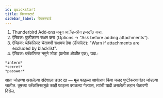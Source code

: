 ```yaml
---
id: quickstart
title: क्विकस्टार्ट
sidebar_label: क्विकस्टार्ट
---
```


1. Thunderbird Add‑ons मधून अॅड‑ऑन इन्स्टॉल करा.
2. ऐच्छिक: पुष्टीकरण सक्षम करा (Options → "Ask before adding attachments").
3. ऐच्छिक: ब्लॅकलिस्ट चेतावणी सक्षमच ठेवा (डीफॉल्ट): "Warn if attachments are excluded by blacklist".
4. ऐच्छिक: ब्लॅकलिस्ट नमुने जोडा (प्रत्येक ओळीत एक), उदा.:

```
*intern*
*secret*
*passwor*
```

आता जोडण्या असलेल्या संदेशाला उत्तर द्या — मूळ फाइल्स आपोआप किंवा जलद पुष्टीकरणानंतर जोडल्या जातील. तुमच्या ब्लॅकलिस्टमुळे काही फाइल्स वगळल्या गेल्यास, त्यांची यादी असलेली लहान चेतावणी दिसेल.
